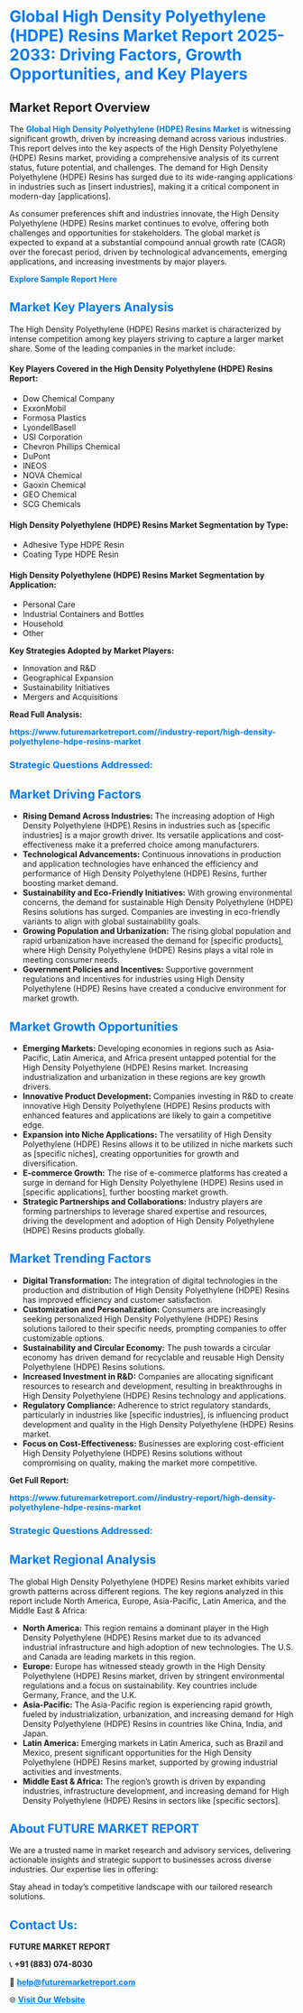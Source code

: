<h1 style="color: #007BFF;">Global High Density Polyethylene (HDPE) Resins Market Report 2025-2033: Driving Factors, Growth Opportunities, and Key Players</h1>

<section id="overview">
<h2>Market Report Overview</h2>
<p>The <a href="https://www.futuremarketreport.com//industry-report/high-density-polyethylene-hdpe-resins-market" style="color: #007BFF; text-decoration: none;"><strong>Global High Density Polyethylene (HDPE) Resins Market</strong></a> is witnessing significant growth, driven by increasing demand across various industries. This report delves into the key aspects of the High Density Polyethylene (HDPE) Resins market, providing a comprehensive analysis of its current status, future potential, and challenges. The demand for High Density Polyethylene (HDPE) Resins has surged due to its wide-ranging applications in industries such as [insert industries], making it a critical component in modern-day [applications].</p>
<p>As consumer preferences shift and industries innovate, the High Density Polyethylene (HDPE) Resins market continues to evolve, offering both challenges and opportunities for stakeholders. The global market is expected to expand at a substantial compound annual growth rate (CAGR) over the forecast period, driven by technological advancements, emerging applications, and increasing investments by major players.</p>
</section>

<section id="overview">
<p><a href="https://www.futuremarketreport.com//request-sample/reportId=85343" style="color: #007BFF; text-decoration: none;"><strong>Explore Sample Report Here</strong></a></p>
</section>

<section id="key-players">
<h2 style="color: #007BFF;">Market Key Players Analysis</h2>
<p>The High Density Polyethylene (HDPE) Resins market is characterized by intense competition among key players striving to capture a larger market share. Some of the leading companies in the market include:</p>
<h4>Key Players Covered in the High Density Polyethylene (HDPE) Resins Report:</h4>
<ul><li>Dow Chemical Company</li><li>ExxonMobil</li><li>Formosa Plastics</li><li>LyondellBasell</li><li>USI Corporation</li><li>Chevron Phillips Chemical</li><li>DuPont</li><li>INEOS</li><li>NOVA Chemical</li><li>Gaoxin Chemical</li><li>GEO Chemical</li><li>SCG Chemicals</li></ul>
<h4>High Density Polyethylene (HDPE) Resins Market Segmentation by Type:</h4>
<ul><li>Adhesive Type HDPE Resin</li><li>Coating Type HDPE Resin</li></ul>

<h4>High Density Polyethylene (HDPE) Resins Market Segmentation by Application:</h4>
<ul><li>Personal Care</li><li>Industrial Containers and Bottles</li><li>Household</li><li>Other</li></ul>
<p><strong>Key Strategies Adopted by Market Players:</strong></p>
<ul>
<li>Innovation and R&D</li>
<li>Geographical Expansion</li>
<li>Sustainability Initiatives</li>
<li>Mergers and Acquisitions</li>
</ul>
</section>

<section>
<p><strong>Read Full Analysis: </strong></p><a href="https://www.futuremarketreport.com//industry-report/high-density-polyethylene-hdpe-resins-market" style="color: #007BFF; text-decoration: none;"><strong>https://www.futuremarketreport.com//industry-report/high-density-polyethylene-hdpe-resins-market</strong></a>
<h3 style="color: #007BFF;">Strategic Questions Addressed:</h3>
</section>

<section id="driving-factors">
<h2 style="color: #007BFF;">Market Driving Factors</h2>
<ul>
<li><strong>Rising Demand Across Industries:</strong> The increasing adoption of High Density Polyethylene (HDPE) Resins in industries such as [specific industries] is a major growth driver. Its versatile applications and cost-effectiveness make it a preferred choice among manufacturers.</li>
<li><strong>Technological Advancements:</strong> Continuous innovations in production and application technologies have enhanced the efficiency and performance of High Density Polyethylene (HDPE) Resins, further boosting market demand.</li>
<li><strong>Sustainability and Eco-Friendly Initiatives:</strong> With growing environmental concerns, the demand for sustainable High Density Polyethylene (HDPE) Resins solutions has surged. Companies are investing in eco-friendly variants to align with global sustainability goals.</li>
<li><strong>Growing Population and Urbanization:</strong> The rising global population and rapid urbanization have increased the demand for [specific products], where High Density Polyethylene (HDPE) Resins plays a vital role in meeting consumer needs.</li>
<li><strong>Government Policies and Incentives:</strong> Supportive government regulations and incentives for industries using High Density Polyethylene (HDPE) Resins have created a conducive environment for market growth.</li>
</ul>
</section>

<section id="growth-opportunities">
<h2 style="color: #007BFF;">Market Growth Opportunities</h2>
<ul>
<li><strong>Emerging Markets:</strong> Developing economies in regions such as Asia-Pacific, Latin America, and Africa present untapped potential for the High Density Polyethylene (HDPE) Resins market. Increasing industrialization and urbanization in these regions are key growth drivers.</li>
<li><strong>Innovative Product Development:</strong> Companies investing in R&D to create innovative High Density Polyethylene (HDPE) Resins products with enhanced features and applications are likely to gain a competitive edge.</li>
<li><strong>Expansion into Niche Applications:</strong> The versatility of High Density Polyethylene (HDPE) Resins allows it to be utilized in niche markets such as [specific niches], creating opportunities for growth and diversification.</li>
<li><strong>E-commerce Growth:</strong> The rise of e-commerce platforms has created a surge in demand for High Density Polyethylene (HDPE) Resins used in [specific applications], further boosting market growth.</li>
<li><strong>Strategic Partnerships and Collaborations:</strong> Industry players are forming partnerships to leverage shared expertise and resources, driving the development and adoption of High Density Polyethylene (HDPE) Resins products globally.</li>
</ul>
</section>

<section id="trending-factors">
<h2 style="color: #007BFF;">Market Trending Factors</h2>
<ul>
<li><strong>Digital Transformation:</strong> The integration of digital technologies in the production and distribution of High Density Polyethylene (HDPE) Resins has improved efficiency and customer satisfaction.</li>
<li><strong>Customization and Personalization:</strong> Consumers are increasingly seeking personalized High Density Polyethylene (HDPE) Resins solutions tailored to their specific needs, prompting companies to offer customizable options.</li>
<li><strong>Sustainability and Circular Economy:</strong> The push towards a circular economy has driven demand for recyclable and reusable High Density Polyethylene (HDPE) Resins solutions.</li>
<li><strong>Increased Investment in R&D:</strong> Companies are allocating significant resources to research and development, resulting in breakthroughs in High Density Polyethylene (HDPE) Resins technology and applications.</li>
<li><strong>Regulatory Compliance:</strong> Adherence to strict regulatory standards, particularly in industries like [specific industries], is influencing product development and quality in the High Density Polyethylene (HDPE) Resins market.</li>
<li><strong>Focus on Cost-Effectiveness:</strong> Businesses are exploring cost-efficient High Density Polyethylene (HDPE) Resins solutions without compromising on quality, making the market more competitive.</li>
</ul>
</section>

<section>
<p><strong>Get Full Report: </strong></p><a href="https://www.futuremarketreport.com//industry-report/high-density-polyethylene-hdpe-resins-market" style="color: #007BFF; text-decoration: none;"><strong>https://www.futuremarketreport.com//industry-report/high-density-polyethylene-hdpe-resins-market</strong></a>
<h3 style="color: #007BFF;">Strategic Questions Addressed:</h3>
</section>


<section id="regional-analysis">
<h2 style="color: #007BFF;">Market Regional Analysis</h2>
<p>The global High Density Polyethylene (HDPE) Resins market exhibits varied growth patterns across different regions. The key regions analyzed in this report include North America, Europe, Asia-Pacific, Latin America, and the Middle East & Africa:</p>
<ul>
<li><strong>North America:</strong> This region remains a dominant player in the High Density Polyethylene (HDPE) Resins market due to its advanced industrial infrastructure and high adoption of new technologies. The U.S. and Canada are leading markets in this region.</li>
<li><strong>Europe:</strong> Europe has witnessed steady growth in the High Density Polyethylene (HDPE) Resins market, driven by stringent environmental regulations and a focus on sustainability. Key countries include Germany, France, and the U.K.</li>
<li><strong>Asia-Pacific:</strong> The Asia-Pacific region is experiencing rapid growth, fueled by industrialization, urbanization, and increasing demand for High Density Polyethylene (HDPE) Resins in countries like China, India, and Japan.</li>
<li><strong>Latin America:</strong> Emerging markets in Latin America, such as Brazil and Mexico, present significant opportunities for the High Density Polyethylene (HDPE) Resins market, supported by growing industrial activities and investments.</li>
<li><strong>Middle East & Africa:</strong> The region’s growth is driven by expanding industries, infrastructure development, and increasing demand for High Density Polyethylene (HDPE) Resins in sectors like [specific sectors].</li>
</ul>
</section>

<footer>
<h2 style="color: #007BFF;">About FUTURE MARKET REPORT</h2>
<p>We are a trusted name in market research and advisory services, delivering actionable insights and strategic support to businesses across diverse industries. Our expertise lies in offering:</p>

<p>Stay ahead in today’s competitive landscape with our tailored research solutions.</p>

<h2 style="color: #007BFF;">Contact Us:</h2>
<p><strong>FUTURE MARKET REPORT</strong></p>
<p>📞 <strong>+91 (883) 074-8030</strong></p>
<p>📧 <strong><a href="mailto:help@futuremarketreport.com" style="color: #007BFF;">help@futuremarketreport.com</a></strong></p>
<p>🌐 <strong><a href="https://www.futuremarketreport.com/" style="color: #007BFF;">Visit Our Website</a></strong></p>
</footer>